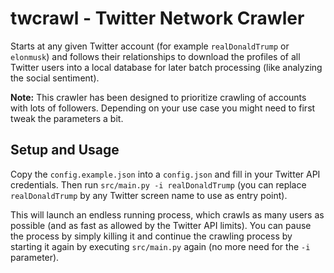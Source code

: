 # twcrawl - Twitter Network Crawler

Starts at any given Twitter account (for example `realDonaldTrump` or 
`elonmusk`) and follows their relationships to download the profiles of all 
Twitter users into a local database for later batch processing (like 
analyzing the social sentiment).

**Note:** This crawler has been designed to prioritize crawling of accounts with
lots of followers. Depending on your use case you might need to first tweak 
the parameters a bit.

## Setup and Usage

Copy the `config.example.json` into a `config.json` and fill in your Twitter
API credentials. Then run `src/main.py -i realDonaldTrump` (you can replace
`realDonaldTrump` by any Twitter screen name to use as entry point).

This will launch an endless running process, which crawls as many users as
possible (and as fast as allowed by the Twitter API limits). You can pause the 
process by simply killing it and continue the crawling process by starting it 
again by executing `src/main.py` again (no more need for the `-i` parameter).
